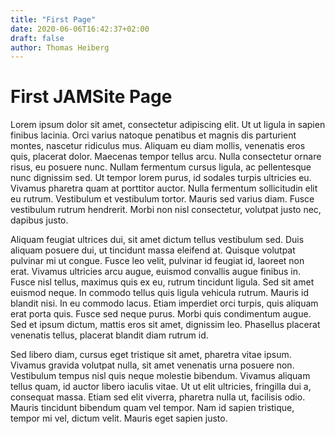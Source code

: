 ```yaml
---
title: "First Page"
date: 2020-06-06T16:42:37+02:00
draft: false
author: Thomas Heiberg
---
```


# First JAMSite Page

Lorem ipsum dolor sit amet, consectetur adipiscing elit. Ut ut ligula in sapien finibus lacinia. Orci varius natoque penatibus et magnis dis parturient montes, nascetur ridiculus mus. Aliquam eu diam mollis, venenatis eros quis, placerat dolor. Maecenas tempor tellus arcu. Nulla consectetur ornare risus, eu posuere nunc. Nullam fermentum cursus ligula, ac pellentesque nunc dignissim sed. Ut tempor lorem purus, id sodales turpis ultricies eu. Vivamus pharetra quam at porttitor auctor. Nulla fermentum sollicitudin elit eu rutrum. Vestibulum et vestibulum tortor. Mauris sed varius diam. Fusce vestibulum rutrum hendrerit. Morbi non nisl consectetur, volutpat justo nec, dapibus justo.

Aliquam feugiat ultrices dui, sit amet dictum tellus vestibulum sed. Duis aliquam posuere dui, ut tincidunt massa eleifend at. Quisque volutpat pulvinar mi ut congue. Fusce leo velit, pulvinar id feugiat id, laoreet non erat. Vivamus ultricies arcu augue, euismod convallis augue finibus in. Fusce nisl tellus, maximus quis ex eu, rutrum tincidunt ligula. Sed sit amet euismod neque. In commodo tellus quis ligula vehicula rutrum. Mauris id blandit nisi. In eu commodo lacus. Etiam imperdiet orci turpis, quis aliquam erat porta quis. Fusce sed neque purus. Morbi quis condimentum augue. Sed et ipsum dictum, mattis eros sit amet, dignissim leo. Phasellus placerat venenatis tellus, placerat blandit diam rutrum id.

Sed libero diam, cursus eget tristique sit amet, pharetra vitae ipsum. Vivamus gravida volutpat nulla, sit amet venenatis urna posuere non. Vestibulum tempus nisl quis neque molestie bibendum. Vivamus aliquam tellus quam, id auctor libero iaculis vitae. Ut ut elit ultricies, fringilla dui a, consequat massa. Etiam sed elit viverra, pharetra nulla ut, facilisis odio. Mauris tincidunt bibendum quam vel tempor. Nam id sapien tristique, tempor mi vel, dictum velit. Mauris eget sapien justo.
